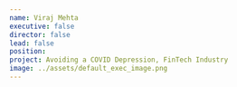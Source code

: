 ```yaml
---
name: Viraj Mehta
executive: false
director: false
lead: false
position:  
project: Avoiding a COVID Depression, FinTech Industry
image: ../assets/default_exec_image.png
---
```

